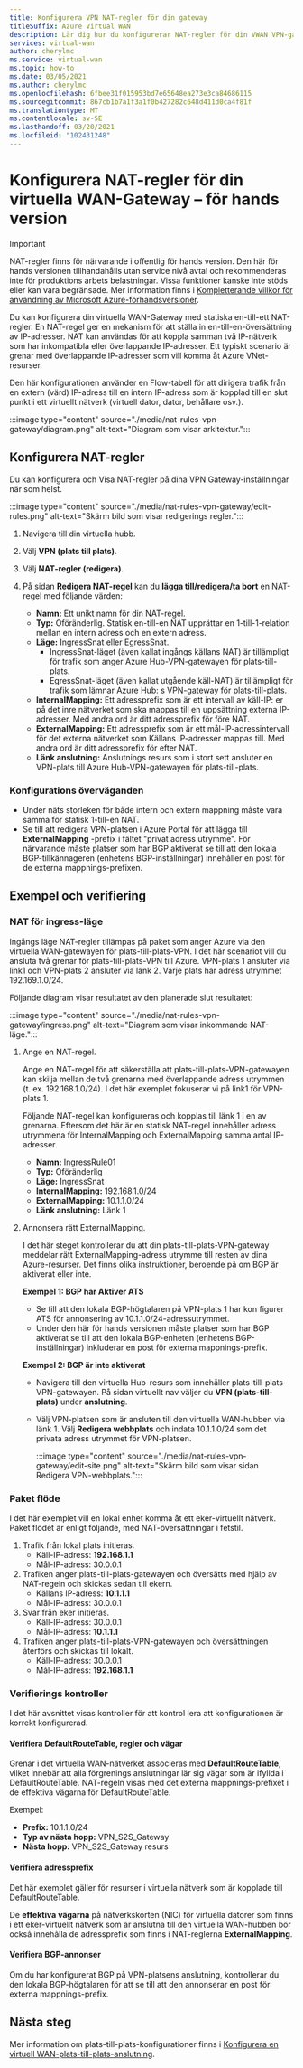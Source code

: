 ```yaml
---
title: Konfigurera VPN NAT-regler för din gateway
titleSuffix: Azure Virtual WAN
description: Lär dig hur du konfigurerar NAT-regler för din VWAN VPN-gateway
services: virtual-wan
author: cherylmc
ms.service: virtual-wan
ms.topic: how-to
ms.date: 03/05/2021
ms.author: cherylmc
ms.openlocfilehash: 6fbee31f015953bd7e65648ea273e3ca84686115
ms.sourcegitcommit: 867cb1b7a1f3a1f0b427282c648d411d0ca4f81f
ms.translationtype: MT
ms.contentlocale: sv-SE
ms.lasthandoff: 03/20/2021
ms.locfileid: "102431248"
---
```

# <a name="configure-nat-rules-for-your-virtual-wan-vpn-gateway---preview"></a>Konfigurera NAT-regler för din virtuella WAN-Gateway – för hands version

> [!IMPORTANT]
> NAT-regler finns för närvarande i offentlig för hands version.
> Den här för hands versionen tillhandahålls utan service nivå avtal och rekommenderas inte för produktions arbets belastningar. Vissa funktioner kanske inte stöds eller kan vara begränsade.
> Mer information finns i [Kompletterande villkor för användning av Microsoft Azure-förhandsversioner](https://azure.microsoft.com/support/legal/preview-supplemental-terms/).

Du kan konfigurera din virtuella WAN-Gateway med statiska en-till-ett NAT-regler. En NAT-regel ger en mekanism för att ställa in en-till-en-översättning av IP-adresser. NAT kan användas för att koppla samman två IP-nätverk som har inkompatibla eller överlappande IP-adresser. Ett typiskt scenario är grenar med överlappande IP-adresser som vill komma åt Azure VNet-resurser.

Den här konfigurationen använder en Flow-tabell för att dirigera trafik från en extern (värd) IP-adress till en intern IP-adress som är kopplad till en slut punkt i ett virtuellt nätverk (virtuell dator, dator, behållare osv.).

   :::image type="content" source="./media/nat-rules-vpn-gateway/diagram.png" alt-text="Diagram som visar arkitektur.":::

## <a name="configure-nat-rules"></a><a name="rules"></a>Konfigurera NAT-regler

Du kan konfigurera och Visa NAT-regler på dina VPN Gateway-inställningar när som helst.

   :::image type="content" source="./media/nat-rules-vpn-gateway/edit-rules.png" alt-text="Skärm bild som visar redigerings regler.":::

1. Navigera till din virtuella hubb.
1. Välj **VPN (plats till plats)**.
1. Välj **NAT-regler (redigera)**.
1. På sidan **Redigera NAT-regel** kan du **lägga till/redigera/ta bort** en NAT-regel med följande värden:

   * **Namn:** Ett unikt namn för din NAT-regel.
   * **Typ:** Oföränderlig. Statisk en-till-en NAT upprättar en 1-till-1-relation mellan en intern adress och en extern adress.
   * **Läge:** IngressSnat eller EgressSnat.  
      * IngressSnat-läget (även kallat ingångs källans NAT) är tillämpligt för trafik som anger Azure Hub-VPN-gatewayen för plats-till-plats.
      * EgressSnat-läget (även kallat utgående käll-NAT) är tillämpligt för trafik som lämnar Azure Hub: s VPN-gateway för plats-till-plats.
   * **InternalMapping:** Ett adressprefix som är ett intervall av käll-IP: er på det inre nätverket som ska mappas till en uppsättning externa IP-adresser. Med andra ord är ditt adressprefix för före NAT.
   * **ExternalMapping:** Ett adressprefix som är ett mål-IP-adressintervall för det externa nätverket som Källans IP-adresser mappas till. Med andra ord är ditt adressprefix för efter NAT.
   * **Länk anslutning:** Anslutnings resurs som i stort sett ansluter en VPN-plats till Azure Hub-VPN-gatewayen för plats-till-plats.

### <a name="configuration-considerations"></a><a name="considerations"></a>Konfigurations överväganden

* Under näts storleken för både intern och extern mappning måste vara samma för statisk 1-till-en NAT.
* Se till att redigera VPN-platsen i Azure Portal för att lägga till **ExternalMapping** -prefix i fältet "privat adress utrymme". För närvarande måste platser som har BGP aktiverat se till att den lokala BGP-tillkännageren (enhetens BGP-inställningar) innehåller en post för de externa mappnings-prefixen.

## <a name="examples-and-verification"></a><a name="examples"></a>Exempel och verifiering

### <a name="ingress-mode-nat"></a>NAT för ingress-läge

Ingångs läge NAT-regler tillämpas på paket som anger Azure via den virtuella WAN-gatewayen för plats-till-plats-VPN. I det här scenariot vill du ansluta två grenar för plats-till-plats-VPN till Azure. VPN-plats 1 ansluter via link1 och VPN-plats 2 ansluter via länk 2. Varje plats har adress utrymmet 192.169.1.0/24.

Följande diagram visar resultatet av den planerade slut resultatet:

:::image type="content" source="./media/nat-rules-vpn-gateway/ingress.png" alt-text="Diagram som visar inkommande NAT-läge.":::

1. Ange en NAT-regel.

   Ange en NAT-regel för att säkerställa att plats-till-plats-VPN-gatewayen kan skilja mellan de två grenarna med överlappande adress utrymmen (t. ex. 192.168.1.0/24). I det här exemplet fokuserar vi på link1 för VPN-plats 1.

   Följande NAT-regel kan konfigureras och kopplas till länk 1 i en av grenarna. Eftersom det här är en statisk NAT-regel innehåller adress utrymmena för InternalMapping och ExternalMapping samma antal IP-adresser.

   * **Namn:** IngressRule01
   * **Typ:** Oföränderlig
   * **Läge:** IngressSnat
   * **InternalMapping:** 192.168.1.0/24
   * **ExternalMapping:** 10.1.1.0/24
   * **Länk anslutning:** Länk 1

1. Annonsera rätt ExternalMapping.

   I det här steget kontrollerar du att din plats-till-plats-VPN-gateway meddelar rätt ExternalMapping-adress utrymme till resten av dina Azure-resurser. Det finns olika instruktioner, beroende på om BGP är aktiverat eller inte.

   **Exempel 1: BGP har Aktiver ATS**

   * Se till att den lokala BGP-högtalaren på VPN-plats 1 har kon figurer ATS för annonsering av 10.1.1.0/24-adressutrymmet.
   * Under den här för hands versionen måste platser som har BGP aktiverat se till att den lokala BGP-enheten (enhetens BGP-inställningar) inkluderar en post för externa mappnings-prefix.

   **Exempel 2: BGP är inte aktiverat**

   * Navigera till den virtuella Hub-resurs som innehåller plats-till-plats-VPN-gatewayen. På sidan virtuellt nav väljer du **VPN (plats-till-plats)** under **anslutning**.
   * Välj VPN-platsen som är ansluten till den virtuella WAN-hubben via länk 1. Välj **Redigera webbplats** och indata 10.1.1.0/24 som det privata adress utrymmet för VPN-platsen.

     :::image type="content" source="./media/nat-rules-vpn-gateway/edit-site.png" alt-text="Skärm bild som visar sidan Redigera VPN-webbplats.":::

### <a name="packet-flow"></a>Paket flöde

I det här exemplet vill en lokal enhet komma åt ett eker-virtuellt nätverk. Paket flödet är enligt följande, med NAT-översättningar i fetstil.

1. Trafik från lokal plats initieras.
   * Käll-IP-adress: **192.168.1.1**
   * Mål-IP-adress: 30.0.0.1
1. Trafiken anger plats-till-plats-gatewayen och översätts med hjälp av NAT-regeln och skickas sedan till ekern.
   * Källans IP-adress: **10.1.1.1**
   * Mål-IP-adress: 30.0.0.1
1. Svar från eker initieras.
   * Käll-IP-adress: 30.0.0.1
   * Mål-IP-adress: **10.1.1.1**
1. Trafiken anger plats-till-plats-VPN-gatewayen och översättningen återförs och skickas till lokalt.
   * Käll-IP-adress: 30.0.0.1
   * Mål-IP-adress: **192.168.1.1**

### <a name="verification-checks"></a>Verifierings kontroller

I det här avsnittet visas kontroller för att kontrol lera att konfigurationen är korrekt konfigurerad.

#### <a name="validate-defaultroutetable-rules-and-routes"></a>Verifiera DefaultRouteTable, regler och vägar

Grenar i det virtuella WAN-nätverket associeras med **DefaultRouteTable**, vilket innebär att alla förgrenings anslutningar lär sig vägar som är ifyllda i DefaultRouteTable. NAT-regeln visas med det externa mappnings-prefixet i de effektiva vägarna för DefaultRouteTable.

Exempel:

* **Prefix:** 10.1.1.0/24  
* **Typ av nästa hopp:** VPN_S2S_Gateway
* **Nästa hopp:** VPN_S2S_Gateway resurs

#### <a name="validate-address-prefixes"></a>Verifiera adressprefix

Det här exemplet gäller för resurser i virtuella nätverk som är kopplade till DefaultRouteTable.

De **effektiva vägarna** på nätverkskorten (NIC) för virtuella datorer som finns i ett eker-virtuellt nätverk som är anslutna till den virtuella WAN-hubben bör också innehålla de adressprefix som finns i NAT-reglerna **ExternalMapping**.

#### <a name="validate-bgp-advertisements"></a>Verifiera BGP-annonser

Om du har konfigurerat BGP på VPN-platsens anslutning, kontrollerar du den lokala BGP-högtalaren för att se till att den annonserar en post för externa mappnings-prefix.

## <a name="next-steps"></a>Nästa steg

Mer information om plats-till-plats-konfigurationer finns i [Konfigurera en virtuell WAN-plats-till-plats-anslutning](virtual-wan-site-to-site-portal.md).
